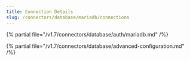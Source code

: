 ```yaml
---
title: Connection Details
slug: /connectors/database/mariadb/connections
---
```


{% partial file="/v1.7/connectors/database/auth/mariadb.md" /%}

{% partial file="/v1.7/connectors/database/advanced-configuration.md" /%}
